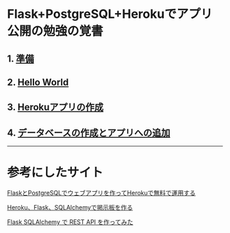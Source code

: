 # Flask+PostgreSQL+Herokuでアプリ公開の勉強の覚書

## 1. [準備](1.intro.md)
## 2. [Hello World](2.hello_world.md)
## 3. [Herokuアプリの作成](3.heroku_deploy.md)
## 4. [データベースの作成とアプリへの追加](4.database.md)

---

# 参考にしたサイト

[FlaskとPostgreSQLでウェブアプリを作ってHerokuで無料で運用する](https://qiita.com/croquette0212/items/9b4dc5377e7d6f292671)

[Heroku、Flask、SQLAlchemyで掲示板を作る](https://qiita.com/kaonashikun/items/73c6367780644d6e5bbd)

[Flask SQLAlchemy で REST API を作ってみた](https://dev.classmethod.jp/articles/sqlalchemy-in-flask/)
